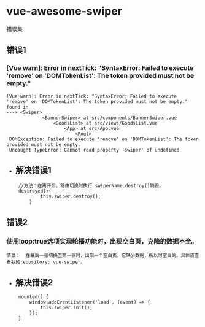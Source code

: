# vue-awesome-swiper
错误集

## 错误1
### [Vue warn]: Error in nextTick: "SyntaxError: Failed to execute 'remove' on 'DOMTokenList': The token provided must not be empty."
	[Vue warn]: Error in nextTick: "SyntaxError: Failed to execute 'remove' on 'DOMTokenList': The token provided must not be empty."
	found in
	---> <Swiper>
				 <BannerSwiper> at src/components/BannerSwiper.vue
					 <GoodsList> at src/views/GoodsList.vue
						 <App> at src/App.vue
							 <Root>
	 DOMException: Failed to execute 'remove' on 'DOMTokenList': The token provided must not be empty.
	 Uncaught TypeError: Cannot read property 'swiper' of undefined
 
 
 * ## 解决错误1
		//方法：在离开后，路由切换时执行 swiperName.destroy()销毁。
		destroyed(){
				this.swiper.destroy();
			}


## 错误2
### 使用loop:true选项实现轮播功能时，出现空白页，克隆的数据不全。
    情景：  在最后一张切换至第一张时，出现一个空白页，它缺少数据，所以时空白的。具体请查看我的repository: vue-swiper。
		
 * ## 解决错误2
		mounted() {
			window.addEventListener('load', (event) => {
				this.swiper.init();
			});
		}
